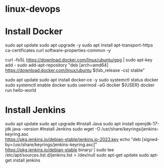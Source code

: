 # linux-devops
# Install Docker
sudo apt update
sudo apt upgrade -y
sudo apt install apt-transport-https ca-certificates curl software-properties-common -y

curl -fsSL https://download.docker.com/linux/ubuntu/gpg | sudo apt-key add -
sudo add-apt-repository "deb [arch=amd64] https://download.docker.com/linux/ubuntu $(lsb_release -cs) stable"

sudo apt update
sudo apt install docker-ce -y
sudo systemctl status docker
sudo systemctl enable docker
sudo usermod -aG docker ${USER}
docker run hello-world

# Install Jenkins
 sudo apt update
 sudo apt upgrade
#Install Java
sudo apt install openjdk-17-jdk 
java -version
#Install Jenkins
sudo wget -O /usr/share/keyrings/jenkins-keyring.asc \
https://pkg.jenkins.io/debian-stable/jenkins.io-2023.key
echo "deb [signed-by=/usr/share/keyrings/jenkins-keyring.asc]" \
https://pkg.jenkins.io/debian-stable binary/ | sudo tee \
/etc/apt/sources.list.d/jenkins.list > /dev/null
sudo apt-get update
sudo apt-get install jenkins
